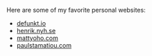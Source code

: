 ---
---
Here are some of my favorite personal websites:

* [defunkt.io](http://defunkt.io/)
* [henrik.nyh.se](http://henrik.nyh.se/)
* [mattyoho.com](http://mattyoho.com/)
* [paulstamatiou.com](http://paulstamatiou.com/)
